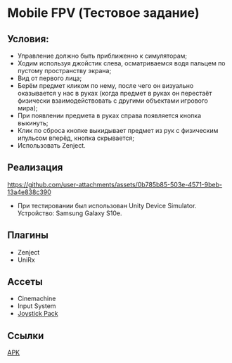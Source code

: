 # Mobile FPV (Тестовое задание)
## Условия:
- Управление должно быть приближенно к симуляторам;
- Ходим используя джойстик слева, осматриваемся водя пальцем по пустому пространству экрана;
- Вид от первого лица;
- Берём предмет кликом по нему, после чего он визуально оказывается у нас в руках (когда предмет в руках он перестаёт физически взаимодействовать с другими объектами игрового мира);
- При появлении предмета в руках справа появляется кнопка выкинуть;
- Клик по сброса кнопке выкидывает предмет из рук с физическим ипульсом вперёд, кнопка скрывается;
- Использовать Zenject.
## Реализация
https://github.com/user-attachments/assets/0b785b85-503e-4571-9beb-13a4e838c390
* При тестировании был использован Unity Device Simulator. Устройство: Samsung Galaxy S10e.
## Плагины
- Zenject
- UniRx
## Ассеты
- Cinemachine
- Input System
- [Joystick Pack](https://assetstore.unity.com/packages/tools/input-management/joystick-pack-107631)
## Ссылки
[APK](https://disk.yandex.ru/d/A7WHEXx-U_KcQg)
